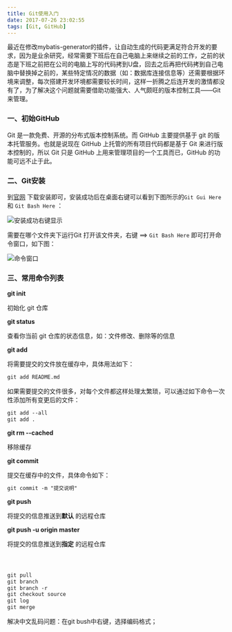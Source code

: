 ```yaml
---
title: Git使用入门
date: 2017-07-26 23:02:55
tags: [Git, GitHub]
---
```


最近在修改mybatis-generator的插件，让自动生成的代码更满足符合开发的要求，因为是业余研究，经常需要下班后在自己电脑上来继续之前的工作，之前的状态是下班之前把在公司的电脑上写的代码拷到U盘，回去之后再把代码拷到自己电脑中替换掉之前的，某些特定情况的数据（如：数据库连接信息等）还需要根据环境来调整，每次搭建开发环境都需要较长时间，这样一折腾之后连开发的激情都没有了，为了解决这个问题就需要借助功能强大、人气颇旺的版本控制工具——Git来管理。

### 一、初始GitHub

Git 是一款免费、开源的分布式版本控制系统。而 GitHub 主要提供基于 git 的版本托管服务。也就是说现在 GitHub 上托管的所有项目代码都是基于 Git 来进行版本控制的，所以 Git 只是 GitHub 上用来管理项目的一个工具而已，GitHub 的功能可远不止于此。

### 二、Git安装

到[官网](https://git-for-windows.github.io/) 下载安装即可，安装成功后在桌面右键可以看到下图所示的`Git Gui Here` 和 `Git Bash Here` ：

![安装成功右键显示](img/show.png) 

需要在哪个文件夹下运行Git 打开该文件夹，右键 ==>  `Git Bash Here` 即可打开命令窗口，如下图：

![命令窗口](img/git_bush.png) 

### 三、常用命令列表

**git init** 

初始化 git 仓库

**git status** 

查看你当前 git 仓库的状态信息，如：文件修改、删除等的信息

**git add** 

将需要提交的文件放在缓存中，具体用法如下：

``` xml
git add README.md
```

如果需要提交的文件很多，对每个文件都这样处理太繁琐，可以通过如下命令一次性添加所有变更后的文件：

``` xml
git add --all
git add .
```

**git rm --cached** 

移除缓存

**git commit** 

提交在缓存中的文件，具体命令如下：

``` xml
git commit -m "提交说明"
```

**git push** 

将提交的信息推送到**默认** 的远程仓库

**git push -u origin master** 

将提交的信息推送到**指定** 的远程仓库



``` xml



git pull
git branch
git branch -r
git checkout source
git log
git merge
```



解决中文乱码问题：在git bush中右键，选择编码格式；
